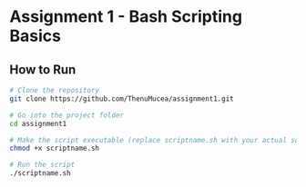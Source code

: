 # Assignment 1 - Bash Scripting Basics

## How to Run
```bash
# Clone the repository
git clone https://github.com/ThenuMucea/assignment1.git

# Go into the project folder
cd assignment1

# Make the script executable (replace scriptname.sh with your actual script)
chmod +x scriptname.sh

# Run the script
./scriptname.sh

